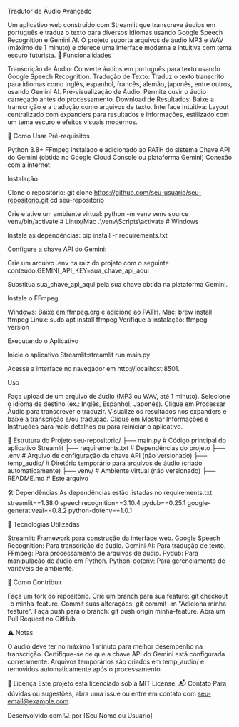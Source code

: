 Tradutor de Áudio Avançado

Um aplicativo web construído com Streamlit que transcreve áudios em português e traduz o texto para diversos idiomas usando Google Speech Recognition e Gemini AI. O projeto suporta arquivos de áudio MP3 e WAV (máximo de 1 minuto) e oferece uma interface moderna e intuitiva com tema escuro futurista.
🎯 Funcionalidades

Transcrição de Áudio: Converte áudios em português para texto usando Google Speech Recognition.
Tradução de Texto: Traduz o texto transcrito para idiomas como inglês, espanhol, francês, alemão, japonês, entre outros, usando Gemini AI.
Pré-visualização de Áudio: Permite ouvir o áudio carregado antes do processamento.
Download de Resultados: Baixe a transcrição e a tradução como arquivos de texto.
Interface Intuitiva: Layout centralizado com expanders para resultados e informações, estilizado com um tema escuro e efeitos visuais modernos.

🚀 Como Usar
Pré-requisitos

Python 3.8+
FFmpeg instalado e adicionado ao PATH do sistema
Chave API do Gemini (obtida no Google Cloud Console ou plataforma Gemini)
Conexão com a internet

Instalação

Clone o repositório:
git clone https://github.com/seu-usuario/seu-repositorio.git
cd seu-repositorio


Crie e ative um ambiente virtual:
python -m venv venv
source venv/bin/activate  # Linux/Mac
.\venv\Scripts\activate   # Windows


Instale as dependências:
pip install -r requirements.txt


Configure a chave API do Gemini:

Crie um arquivo .env na raiz do projeto com o seguinte conteúdo:GEMINI_API_KEY=sua_chave_api_aqui


Substitua sua_chave_api_aqui pela sua chave obtida na plataforma Gemini.


Instale o FFmpeg:

Windows: Baixe em ffmpeg.org e adicione ao PATH.
Mac: brew install ffmpeg
Linux: sudo apt install ffmpeg
Verifique a instalação: ffmpeg -version



Executando o Aplicativo

Inicie o aplicativo Streamlit:streamlit run main.py


Acesse a interface no navegador em http://localhost:8501.

Uso

Faça upload de um arquivo de áudio (MP3 ou WAV, até 1 minuto).
Selecione o idioma de destino (ex.: Inglês, Espanhol, Japonês).
Clique em Processar Áudio para transcrever e traduzir.
Visualize os resultados nos expanders e baixe a transcrição e/ou tradução.
Clique em Mostrar Informações e Instruções para mais detalhes ou para reiniciar o aplicativo.

📂 Estrutura do Projeto
seu-repositorio/
├── main.py              # Código principal do aplicativo Streamlit
├── requirements.txt     # Dependências do projeto
├── .env                # Arquivo de configuração da chave API (não versionado)
├── temp_audio/         # Diretório temporário para arquivos de áudio (criado automaticamente)
├── venv/               # Ambiente virtual (não versionado)
├── README.md           # Este arquivo

🛠️ Dependências
As dependências estão listadas no requirements.txt:
streamlit==1.38.0
speechrecognition==3.10.4
pydub==0.25.1
google-generativeai==0.8.2
python-dotenv==1.0.1

🔧 Tecnologias Utilizadas

Streamlit: Framework para construção da interface web.
Google Speech Recognition: Para transcrição de áudio.
Gemini AI: Para tradução de texto.
FFmpeg: Para processamento de arquivos de áudio.
Pydub: Para manipulação de áudio em Python.
Python-dotenv: Para gerenciamento de variáveis de ambiente.

🤝 Como Contribuir

Faça um fork do repositório.
Crie um branch para sua feature: git checkout -b minha-feature.
Commit suas alterações: git commit -m "Adiciona minha feature".
Faça push para o branch: git push origin minha-feature.
Abra um Pull Request no GitHub.

⚠️ Notas

O áudio deve ter no máximo 1 minuto para melhor desempenho na transcrição.
Certifique-se de que a chave API do Gemini está configurada corretamente.
Arquivos temporários são criados em temp_audio/ e removidos automaticamente após o processamento.

📜 Licença
Este projeto está licenciado sob a MIT License.
📬 Contato
Para dúvidas ou sugestões, abra uma issue ou entre em contato com seu-email@example.com.

Desenvolvido com 💻 por [Seu Nome ou Usuário]
